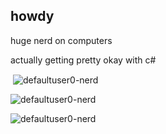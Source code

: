 ## howdy

huge nerd on computers

actually getting pretty okay with c#

<p>&nbsp;<img align="center" src="https://github-readme-stats.vercel.app/api?username=defaultuser0-nerd&show_icons=true&locale=en" alt="defaultuser0-nerd" /></p>

<p><img align="center" src="https://github-readme-streak-stats.herokuapp.com/?user=defaultuser0-nerd&" alt="defaultuser0-nerd" /></p>

<p><img align="left" src="https://github-readme-stats.vercel.app/api/top-langs?username=defaultuser0-nerd&show_icons=true&locale=en" alt="defaultuser0-nerd" /></p>
